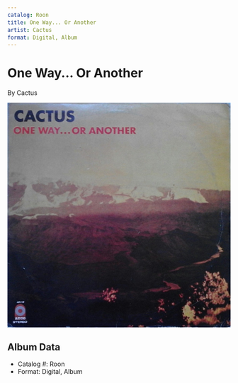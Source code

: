 ```yaml
---
catalog: Roon
title: One Way... Or Another
artist: Cactus
format: Digital, Album
---
```


# One Way... Or Another

By Cactus

![](../../assets/albumcovers/Cactus-One_Way_Or_Another.png)

## Album Data

- Catalog #: Roon
- Format: Digital, Album

